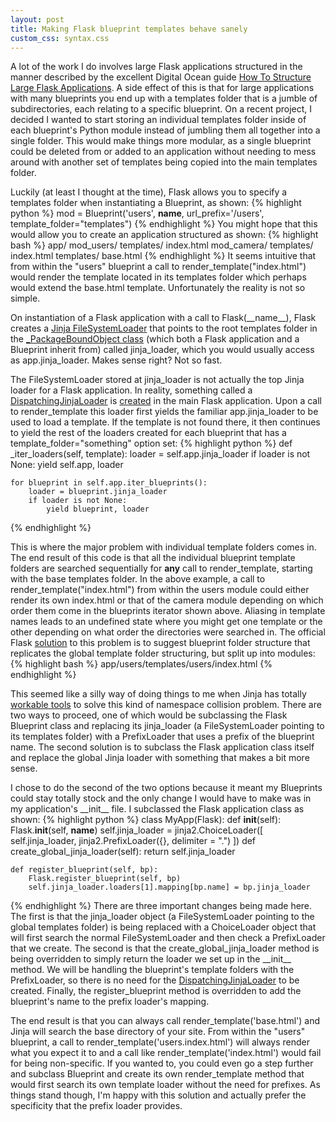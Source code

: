 ```yaml
---
layout: post
title: Making Flask blueprint templates behave sanely
custom_css: syntax.css
---
```

A lot of the work I do involves large Flask applications structured in the manner described by the excellent Digital Ocean guide [How To Structure Large Flask Applications](https://www.digitalocean.com/community/tutorials/how-to-structure-large-flask-applications). A side effect of this is that for large applications with many blueprints you end up with a templates folder that is a jumble of subdirectories, each relating to a specific blueprint. On a recent project, I decided I wanted to start storing an individual templates folder inside of
each blueprint's Python module instead of jumbling them all together into a single folder. This would make things more modular, as a single blueprint could be deleted from or added to an application without needing to mess around with another set of templates being copied into the main templates folder.

Luckily (at least I thought at the time), Flask allows you to specify a templates folder when instantiating a Blueprint, as shown:
{% highlight python %}
mod = Blueprint('users', __name__, url_prefix='/users', template_folder="templates")
{% endhighlight %}
You might hope that this would allow you to create an application structured as shown:
{% highlight bash %}
app/
  mod_users/
    templates/
      index.html
  mod_camera/
    templates/
      index.html
  templates/
    base.html
{% endhighlight %}
It seems intuitive that from within the "users" blueprint a call to render_template("index.html") would render the template located in its templates folder which perhaps would extend the base.html template. Unfortunately the reality is not so simple. 

On instantiation of a Flask application with a call to Flask(\_\_name\_\_), Flask creates a [Jinja FileSystemLoader](http://jinja.pocoo.org/docs/dev/api/#jinja2.FileSystemLoader) that points to the root templates folder in the [_PackageBoundObject class](https://github.com/mitsuhiko/flask/blob/33534bb4a9937e6faba5ecec4586519f453369b6/flask/helpers.py#L829-835) (which both a Flask application and a Blueprint inherit from) called jinja_loader, which you would usually access as app.jinja_loader. Makes sense right? Not so fast. 

The FileSystemLoader stored at jinja_loader is not actually the top Jinja loader for a Flask application. In reality, something called a [DispatchingJinjaLoader](https://github.com/mitsuhiko/flask/blob/33534bb4a9937e6faba5ecec4586519f453369b6/flask/templating.py#L46-100) is [created](https://github.com/mitsuhiko/flask/blob/33534bb4a9937e6faba5ecec4586519f453369b6/flask/app.py#L695-706) in the main Flask application. Upon a call to render_template this loader first yields the familiar app.jinja_loader to be used to load a template. If the template is not found there, it then continues to yield the rest of the loaders created for each blueprint that has a template_folder="something" option set:
{% highlight python %}
def _iter_loaders(self, template):
    loader = self.app.jinja_loader
    if loader is not None:
        yield self.app, loader

    for blueprint in self.app.iter_blueprints():
        loader = blueprint.jinja_loader
        if loader is not None:
            yield blueprint, loader
{% endhighlight %}

This is where the major problem with individual template folders comes in. The end result of this code is that all the individual blueprint template folders are searched sequentially for **any** call to render_template, starting with the base templates folder. In the above example, a call to render_template("index.html") from within the users module could either render its own index.html or that of the camera module depending on which order them come in the blueprints iterator shown above. Aliasing in template names leads to an undefined state where you might get one template or the other depending on what order the directories were searched in. The official Flask [solution](http://flask.pocoo.org/docs/0.10/blueprints/#templates) to this problem is to suggest blueprint folder structure that replicates the global template folder structuring, but split up into modules:
{% highlight bash %}
app/users/templates/users/index.html
{% endhighlight %}

This seemed like a silly way of doing things to me when Jinja has totally [workable tools](http://jinja.pocoo.org/docs/dev/api/#jinja2.PrefixLoader) to solve this kind of namespace collision problem. There are two ways to proceed, one of which would be subclassing the Flask Blueprint class and replacing its jinja_loader (a FileSystemLoader pointing to its templates folder) with a PrefixLoader that uses a prefix of the blueprint name. The second solution is to subclass the Flask application class itself and replace the global Jinja loader with something that makes a bit more sense.

I chose to do the second of the two options because it meant my Blueprints could stay totally stock and the only change I would have to make was in my application's \_\_init\_\_ file. I subclassed the Flask application class as shown: 
{% highlight python %}
class MyApp(Flask):
    def __init__(self):
        Flask.__init__(self, __name__)
        self.jinja_loader = jinja2.ChoiceLoader([
            self.jinja_loader,
            jinja2.PrefixLoader({}, delimiter = ".")
        ])
    def create_global_jinja_loader(self):
        return self.jinja_loader

    def register_blueprint(self, bp):
        Flask.register_blueprint(self, bp)
        self.jinja_loader.loaders[1].mapping[bp.name] = bp.jinja_loader
{% endhighlight %}
There are three important changes being made here. The first is that the jinja_loader object (a FileSystemLoader pointing to the global templates folder) is being replaced with a ChoiceLoader object that will first search the normal FileSystemLoader and then check a PrefixLoader that we create. The second is that the create_global_jinja_loader method is being overridden to simply return the loader we set up in the \_\_init\_\_ method. We will be handling the blueprint's template folders with the PrefixLoader, so there is no need for the [DispatchingJinjaLoader](https://github.com/mitsuhiko/flask/blob/33534bb4a9937e6faba5ecec4586519f453369b6/flask/templating.py#L46-100) to be created. Finally, the register_blueprint method is overridden to add the blueprint's name to the prefix loader's mapping.

The end result is that you can always call render_template('base.html') and Jinja will search the base directory of your site. From within the "users" blueprint, a call to render_template('users.index.html') will always render what you expect it to and a call like render_template('index.html') would fail for being non-specific. If you wanted to, you could even go a step further and subclass Blueprint and create its own render_template method that would first search its own template loader without the need for prefixes. As things stand though, I'm happy with this solution and actually prefer the specificity that the prefix loader provides. 